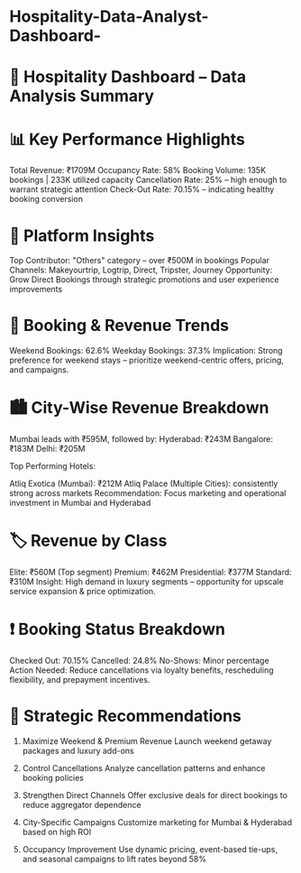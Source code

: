 # Hospitality-Data-Analyst-Dashboard-

# 🏨 Hospitality Dashboard – Data Analysis Summary

# 📊 Key Performance Highlights

Total Revenue: ₹1709M
Occupancy Rate: 58%
Booking Volume: 135K bookings | 233K utilized capacity
Cancellation Rate: 25% – high enough to warrant strategic attention
Check-Out Rate: 70.15% – indicating healthy booking conversion

# 📱 Platform Insights

Top Contributor: "Others" category – over ₹500M in bookings
Popular Channels: Makeyourtrip, Logtrip, Direct, Tripster, Journey
Opportunity: Grow Direct Bookings through strategic promotions and user experience improvements

# 📅 Booking & Revenue Trends

Weekend Bookings: 62.6%
Weekday Bookings: 37.3%
Implication: Strong preference for weekend stays – prioritize weekend-centric offers, pricing, and campaigns.

# 🏙️ City-Wise Revenue Breakdown

Mumbai leads with ₹595M, followed by:
Hyderabad: ₹243M
Bangalore: ₹183M
Delhi: ₹205M

Top Performing Hotels:

Atliq Exotica (Mumbai): ₹212M
Atliq Palace (Multiple Cities): consistently strong across markets
Recommendation: Focus marketing and operational investment in Mumbai and Hyderabad

# 🏷️ Revenue by Class

Elite: ₹560M (Top segment)
Premium: ₹462M
Presidential: ₹377M
Standard: ₹310M
Insight: High demand in luxury segments – opportunity for upscale service expansion & price optimization.

# ❗ Booking Status Breakdown

Checked Out: 70.15%
Cancelled: 24.8%
No-Shows: Minor percentage
Action Needed:
Reduce cancellations via loyalty benefits, rescheduling flexibility, and prepayment incentives.

# 🧩 Strategic Recommendations

1. Maximize Weekend & Premium Revenue
Launch weekend getaway packages and luxury add-ons

2. Control Cancellations
Analyze cancellation patterns and enhance booking policies

3. Strengthen Direct Channels
Offer exclusive deals for direct bookings to reduce aggregator dependence

4. City-Specific Campaigns
Customize marketing for Mumbai & Hyderabad based on high ROI

5. Occupancy Improvement
Use dynamic pricing, event-based tie-ups, and seasonal campaigns to lift rates beyond 58%


